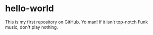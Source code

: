 # hello-world
This is my first repository on GitHub.
Yo man!
If it isn't top-notch Funk music, don't play nothing.

